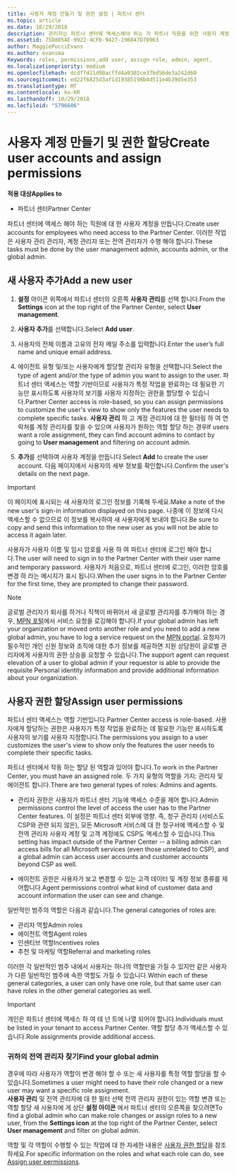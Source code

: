 ```yaml
---
title: 사용자 계정 만들기 및 권한 설정 | 파트너 센터
ms.topic: article
ms.date: 10/29/2018
description: 관리자는 파트너 센터에 액세스해야 하는 각 파트너 직원을 위한 사용자 계정을 만듭니다.
ms.assetid: 75D805AE-9922-4CFD-9427-196047D70963
author: MaggiePucciEvans
ms.author: evansma
Keywords: roles, permissions,add user, assign role, admin, agent,
ms.localizationpriority: medium
ms.openlocfilehash: dcdf7d11d90acffd4a9302ce37bd56de3a242d60
ms.sourcegitcommit: ed22f6825d3af1d19385198b4d511e4b39d5e353
ms.translationtype: MT
ms.contentlocale: ko-KR
ms.lasthandoff: 10/29/2018
ms.locfileid: "5796606"
---
```

# <a name="create-user-accounts-and-assign-permissions"></a><span data-ttu-id="3d7cd-103">사용자 계정 만들기 및 권한 할당</span><span class="sxs-lookup"><span data-stu-id="3d7cd-103">Create user accounts and assign permissions</span></span>

**<span data-ttu-id="3d7cd-104">적용 대상</span><span class="sxs-lookup"><span data-stu-id="3d7cd-104">Applies to</span></span>**

-  <span data-ttu-id="3d7cd-105">파트너 센터</span><span class="sxs-lookup"><span data-stu-id="3d7cd-105">Partner Center</span></span>

<span data-ttu-id="3d7cd-106">파트너 센터에 액세스 해야 하는 직원에 대 한 사용자 계정을 만듭니다.</span><span class="sxs-lookup"><span data-stu-id="3d7cd-106">Create user accounts for employees who need access to the Partner Center.</span></span> <span data-ttu-id="3d7cd-107">이러한 작업은 사용자 관리 관리자, 계정 관리자 또는 전역 관리자가 수행 해야 합니다.</span><span class="sxs-lookup"><span data-stu-id="3d7cd-107">These tasks must be done by the user management admin, accounts admin, or the global admin.</span></span> 


## <a name="add-a-new-user"></a><span data-ttu-id="3d7cd-108">새 사용자 추가</span><span class="sxs-lookup"><span data-stu-id="3d7cd-108">Add a new user</span></span>

1. <span data-ttu-id="3d7cd-109">**설정** 아이콘 위쪽에서 파트너 센터의 오른쪽 **사용자 관리**를 선택 합니다.</span><span class="sxs-lookup"><span data-stu-id="3d7cd-109">From the **Settings** icon at the top right of the Partner Center, select **User management**.</span></span>

2.  <span data-ttu-id="3d7cd-110">**사용자 추가**를 선택합니다.</span><span class="sxs-lookup"><span data-stu-id="3d7cd-110">Select **Add user**.</span></span>

3.  <span data-ttu-id="3d7cd-111">사용자의 전체 이름과 고유의 전자 메일 주소를 입력합니다.</span><span class="sxs-lookup"><span data-stu-id="3d7cd-111">Enter the user’s full name and unique email address.</span></span>

4.  <span data-ttu-id="3d7cd-112">에이전트 유형 및/또는 사용자에게 할당할 관리자 유형을 선택합니다.</span><span class="sxs-lookup"><span data-stu-id="3d7cd-112">Select the type of agent and/or the type of admin you want to assign to the user.</span></span> <span data-ttu-id="3d7cd-113">파트너 센터 액세스는 역할 기반이므로 사용자가 특정 작업을 완료하는 데 필요한 기능만 표시하도록 사용자의 보기를 사용자 지정하는 권한을 할당할 수 있습니다.</span><span class="sxs-lookup"><span data-stu-id="3d7cd-113">Partner Center access is role-based, so you can assign permissions to customize the user's view to show only the features the user needs to complete specific tasks.</span></span>  <span data-ttu-id="3d7cd-114">**사용자 관리** 하 고 계정 관리자에 대 한 필터링 하 여 연락처를 계정 관리자를 찾을 수 있으며 사용자가 원하는 역할 할당 하는 경우</span><span class="sxs-lookup"><span data-stu-id="3d7cd-114">If users want a role assignment, they can find account admins to contact by going to **User management** and filtering on account admin.</span></span>

5.  <span data-ttu-id="3d7cd-115">**추가**를 선택하여 사용자 계정을 만듭니다.</span><span class="sxs-lookup"><span data-stu-id="3d7cd-115">Select **Add** to create the user account.</span></span> <span data-ttu-id="3d7cd-116">다음 페이지에서 사용자의 세부 정보를 확인합니다.</span><span class="sxs-lookup"><span data-stu-id="3d7cd-116">Confirm the user's details on the next page.</span></span>

> [!IMPORTANT]  
> <span data-ttu-id="3d7cd-117">이 페이지에 표시되는 새 사용자의 로그인 정보를 기록해 두세요.</span><span class="sxs-lookup"><span data-stu-id="3d7cd-117">Make a note of the new user's sign-in information displayed on this page.</span></span> <span data-ttu-id="3d7cd-118">나중에 이 정보에 다시 액세스할 수 없으므로 이 정보를 복사하여 새 사용자에게 보내야 합니다.</span><span class="sxs-lookup"><span data-stu-id="3d7cd-118">Be sure to copy and send this information to the new user as you will not be able to access it again later.</span></span> 

<span data-ttu-id="3d7cd-119">사용자가 사용자 이름 및 임시 암호를 사용 하 여 파트너 센터에 로그인 해야 합니다.</span><span class="sxs-lookup"><span data-stu-id="3d7cd-119">The user will need to sign in to the Partner Center with their user name and temporary password.</span></span> <span data-ttu-id="3d7cd-120">사용자가 처음으로, 파트너 센터에 로그인, 이러한 암호를 변경 하 라는 메시지가 표시 됩니다.</span><span class="sxs-lookup"><span data-stu-id="3d7cd-120">When the user signs in to the Partner Center for the first time, they are prompted to change their password.</span></span> 

> [!NOTE]  
>  <span data-ttu-id="3d7cd-121">글로벌 관리자가 퇴사를 하거나 직책이 바뀌어서 새 글로벌 관리자를 추가해야 하는 경우, [MPN 포털](https://partner.microsoft.com/support)에서 서비스 요청을 로깅해야 합니다.</span><span class="sxs-lookup"><span data-stu-id="3d7cd-121">If your global admin has left your organization or moved onto another role and you need to add a new global admin, you have to log a service request on the [MPN portal](https://partner.microsoft.com/support).</span></span> <span data-ttu-id="3d7cd-122">요청자가 필수적인 개인 신원 정보와 조직에 대한 추가 정보를 제공하면 지원 상담원이 글로벌 관리자에게 사용자의 권한 상승을 요청할 수 있습니다.</span><span class="sxs-lookup"><span data-stu-id="3d7cd-122">The support agent can request elevation of a user to global admin if your requestor is able to provide the requisite Personal identity information and provide additional information about your organization.</span></span>

## <a name="assign-user-permissions"></a><span data-ttu-id="3d7cd-123">사용자 권한 할당</span><span class="sxs-lookup"><span data-stu-id="3d7cd-123">Assign user permissions</span></span>

<span data-ttu-id="3d7cd-124">파트너 센터 액세스는 역할 기반입니다.</span><span class="sxs-lookup"><span data-stu-id="3d7cd-124">Partner Center access is role-based.</span></span> <span data-ttu-id="3d7cd-125">사용자에게 할당하는 권한은 사용자가 특정 작업을 완료하는 데 필요한 기능만 표시하도록 사용자의 보기를 사용자 지정합니다.</span><span class="sxs-lookup"><span data-stu-id="3d7cd-125">The permissions you assign to a user customizes the user's view to show only the features the user needs to complete their specific tasks.</span></span> 

<span data-ttu-id="3d7cd-126">파트너 센터에서 작동 하는 할당 된 역할과 있어야 합니다.</span><span class="sxs-lookup"><span data-stu-id="3d7cd-126">To work in the Partner Center, you must have an assigned role.</span></span>  <span data-ttu-id="3d7cd-127">두 가지 유형의 역할을 가지: 관리자 및 에이전트 합니다.</span><span class="sxs-lookup"><span data-stu-id="3d7cd-127">There are two general types of roles: Admins and agents.</span></span>

- <span data-ttu-id="3d7cd-128">관리자 권한은 사용자가 파트너 센터 기능에 액세스 수준을 제어 합니다.</span><span class="sxs-lookup"><span data-stu-id="3d7cd-128">Admin permissions control the level of access the user has to the Partner Center features.</span></span> <span data-ttu-id="3d7cd-129">이 설정은 파트너 센터 외부에 영향. 즉, 청구 관리자 (서비스도 CSP와 관련 되지 않은), 모든 Microsoft 서비스에 대 한 청구서에 액세스할 수 및 전역 관리자 사용자 계정 및 고객 계정에도 CSP도 액세스할 수 있습니다.</span><span class="sxs-lookup"><span data-stu-id="3d7cd-129">This setting has impact outside of the Partner Center -- a billing admin can access bills for all Microsoft services (even those unrelated to CSP), and a global admin can access user accounts and customer accounts beyond CSP as well.</span></span>

- <span data-ttu-id="3d7cd-130">에이전트 권한은 사용자가 보고 변경할 수 있는 고객 데이터 및 계정 정보 종류를 제어합니다.</span><span class="sxs-lookup"><span data-stu-id="3d7cd-130">Agent permissions control what kind of customer data and account information the user can see and change.</span></span>
    
<span data-ttu-id="3d7cd-131">일반적인 범주의 역할은 다음과 같습니다.</span><span class="sxs-lookup"><span data-stu-id="3d7cd-131">The general categories of roles are:</span></span> 
- <span data-ttu-id="3d7cd-132">관리자 역할</span><span class="sxs-lookup"><span data-stu-id="3d7cd-132">Admin roles</span></span>
- <span data-ttu-id="3d7cd-133">에이전트 역할</span><span class="sxs-lookup"><span data-stu-id="3d7cd-133">Agent roles</span></span>
- <span data-ttu-id="3d7cd-134">인센티브 역할</span><span class="sxs-lookup"><span data-stu-id="3d7cd-134">Incentives roles</span></span>
- <span data-ttu-id="3d7cd-135">추천 및 마케팅 역할</span><span class="sxs-lookup"><span data-stu-id="3d7cd-135">Referral and marketing roles</span></span>


<span data-ttu-id="3d7cd-136">이러한 각 일반적인 범주 내에서 사용자는 하나의 역할만을 가질 수 있지만 같은 사용자가 다른 일반적인 범주에 속한 역할도 가질 수 있습니다.</span><span class="sxs-lookup"><span data-stu-id="3d7cd-136">Within each of these general categories, a user can only have one role, but that same user can have roles in the other general categories as well.</span></span> 

>[!Important]
><span data-ttu-id="3d7cd-137">개인은 파트너 센터에 액세스 하 여 테 넌 트에 나열 되어야 합니다.</span><span class="sxs-lookup"><span data-stu-id="3d7cd-137">Individuals must be listed in your tenant to access Partner Center.</span></span> <span data-ttu-id="3d7cd-138">역할 할당 추가 액세스할 수 있습니다.</span><span class="sxs-lookup"><span data-stu-id="3d7cd-138">Role assignments provide additional access.</span></span>


### <a name="find-your-global-admin"></a><span data-ttu-id="3d7cd-139">귀하의 전역 관리자 찾기</span><span class="sxs-lookup"><span data-stu-id="3d7cd-139">Find your global admin</span></span>

<span data-ttu-id="3d7cd-140">경우에 따라 사용자가 역할이 변경 해야 할 수 또는 새 사용자를 특정 역할 할당을 할 수 있습니다.</span><span class="sxs-lookup"><span data-stu-id="3d7cd-140">Sometimes a user might need to have their role changed or a new user may want a specific role assignment.</span></span>  
<span data-ttu-id="3d7cd-141">**사용자 관리** 및 전역 관리자에 대 한 필터 선택 전역 관리자 권한이 있는 역할 변경 또는 역할 할당 새 사용자에 게 상단 **설정 아이콘** 에서 파트너 센터의 오른쪽을 찾으려면</span><span class="sxs-lookup"><span data-stu-id="3d7cd-141">To find a global admin who can make role changes or assign roles to a new user, from the **Settings icon** at the top right of the Partner Center, select **User management** and filter on global admin.</span></span> 

<span data-ttu-id="3d7cd-142">역할 및 각 역할이 수행할 수 있는 작업에 대 한 자세한 내용은 [사용자 권한 할당](permissions-overview.md)을 참조 하세요.</span><span class="sxs-lookup"><span data-stu-id="3d7cd-142">For specific information on the roles and what each role can do, see [Assign user permissions](permissions-overview.md).</span></span>





